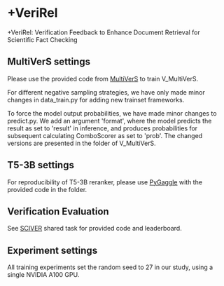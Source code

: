 # +VeriRel
+VeriRel: Verification Feedback to Enhance Document Retrieval for Scientific Fact Checking


## MultiVerS settings
Please use the provided code from [MultiVerS](https://github.com/dwadden/multivers) to train V_MultiVerS. 

For different negative sampling strategies, we have only made minor changes in data_train.py for adding new trainset frameworks. 

To force the model output probabilities, we have made minor changes to predict.py. We add an argument 'format', where the model predicts the result as set to 'result' in inference, and produces probabilities for subsequent calculating ComboScorer as set to 'prob'. The changed versions are presented in the folder of V_MultiVerS.

## T5-3B settings
For reproducibility of T5-3B reranker, please use [PyGaggle](https://github.com/castorini/pygaggle) with the provided code in the folder.

## Verification Evaluation
See  [SCIVER](https://github.com/allenai/scifact) shared task for provided code and leaderboard.


## Experiment settings
All training experiments set the random seed to 27 in our study, using a single NVIDIA A100 GPU.
